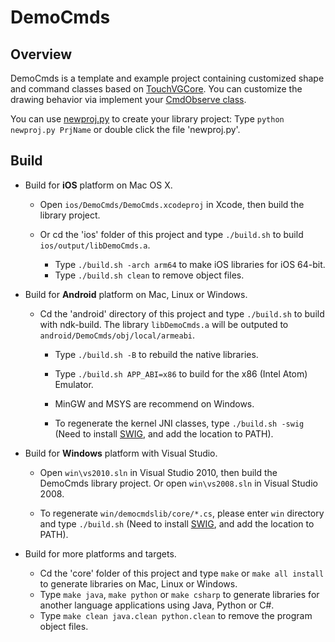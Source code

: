 # DemoCmds

## Overview

DemoCmds is a template and example project containing customized shape and command classes based on [TouchVGCore](https://github.com/touchvg/TouchVGCore).
You can customize the drawing behavior via implement your [CmdObserve class](core/cmds/cmds.cpp).

You can use [newproj.py](newproj.py) to create your library project:
Type `python newproj.py PrjName` or double click the file 'newproj.py'.

## Build

- Build for **iOS** platform on Mac OS X.

  - Open `ios/DemoCmds/DemoCmds.xcodeproj` in Xcode, then build the library project.

  - Or cd the 'ios' folder of this project and type `./build.sh` to build `ios/output/libDemoCmds.a`.
    - Type `./build.sh -arch arm64` to make iOS libraries for iOS 64-bit.
    - Type `./build.sh clean` to remove object files.

- Build for **Android** platform on Mac, Linux or Windows.

  - Cd the 'android' directory of this project and type `./build.sh` to build with ndk-build. The library `libDemoCmds.a` will be outputed to `android/DemoCmds/obj/local/armeabi`.

    - Type `./build.sh -B` to rebuild the native libraries.
    - Type `./build.sh APP_ABI=x86` to build for the x86 (Intel Atom) Emulator.
    - MinGW and MSYS are recommend on Windows.    

    - To regenerate the kernel JNI classes, type `./build.sh -swig`
(Need to install [SWIG](http://sourceforge.net/projects/swig/files/), and add the location to PATH).

- Build for **Windows** platform with Visual Studio.

  - Open `win\vs2010.sln` in Visual Studio 2010, then build the DemoCmds library project. Or open `win\vs2008.sln` in Visual Studio 2008.

  - To regenerate `win/democmdslib/core/*.cs`, please enter `win` directory and type `./build.sh`
(Need to install [SWIG](http://sourceforge.net/projects/swig/files/), and add the location to PATH).
   
- Build for more platforms and targets.

  - Cd the 'core' folder of this project and type `make` or `make all install` to generate libraries on Mac, Linux or Windows.
  - Type `make java`, `make python` or `make csharp` to generate libraries for another language applications using Java, Python or C#.
  - Type `make clean java.clean python.clean` to remove the program object files.
